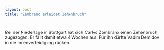 ```yaml
---
layout: post
title: "Zambrano erleidet Zehenbruch"

---
```


Bei der Niederlage in Stuttgart hat sich Carlos Zambrano einen Zehenbruch zugezogen. Er fällt damit etwa 4 Wochen aus. Für ihn dürfte Vadim Demidov in die Innenverteidigung rücken.


